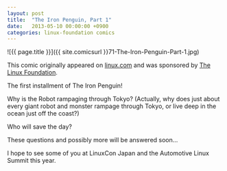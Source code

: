 ```yaml
---
layout: post
title:  "The Iron Penguin, Part 1"
date:   2013-05-10 00:00:00 +0900
categories: linux-foundation comics
---
```


![{{ page.title }}]({{ site.comicsurl }}71-The-Iron-Penguin-Part-1.jpg)

This comic originally appeared on [linux.com](https://www.linux.com) and was sponsored by [The Linux Foundation](https://www.linuxfoundation.org/).


The first installment of The Iron Penguin!

Why is the Robot rampaging through Tokyo? (Actually, why does just about every giant robot and monster rampage through Tokyo, or live deep in the ocean just off the coast?)

Who will save the day?

These questions and possibly more will be answered soon...

I hope to see some of you at LinuxCon Japan and the Automotive Linux Summit this year.
